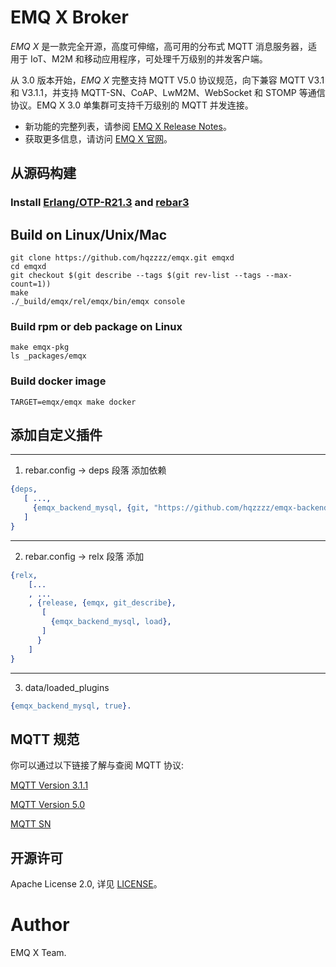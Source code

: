 # EMQ X Broker

*EMQ X* 是一款完全开源，高度可伸缩，高可用的分布式 MQTT 消息服务器，适用于 IoT、M2M 和移动应用程序，可处理千万级别的并发客户端。

从 3.0 版本开始，*EMQ X* 完整支持 MQTT V5.0 协议规范，向下兼容 MQTT V3.1 和 V3.1.1，并支持 MQTT-SN、CoAP、LwM2M、WebSocket 和 STOMP 等通信协议。EMQ X 3.0 单集群可支持千万级别的 MQTT 并发连接。

- 新功能的完整列表，请参阅 [EMQ X Release Notes](https://github.com/emqx/emqx/releases)。
- 获取更多信息，请访问 [EMQ X 官网](https://www.emqx.cn/)。




## 从源码构建


### Install [Erlang/OTP-R21.3](.\Read_erlang.md) and [rebar3](https://www.rebar3.org/docs/getting-started#section-installing-from-source)

## Build on Linux/Unix/Mac

```shell
git clone https://github.com/hqzzzz/emqx.git emqxd
cd emqxd
git checkout $(git describe --tags $(git rev-list --tags --max-count=1))
make
./_build/emqx/rel/emqx/bin/emqx console
```

### Build rpm or deb package on Linux
```shell
make emqx-pkg
ls _packages/emqx
```


### Build docker image
```shell
TARGET=emqx/emqx make docker
```


## 添加自定义插件


---
1. rebar.config -> deps 段落 添加依赖


```erl
{deps,
   [ ...,
     {emqx_backend_mysql, {git, "https://github.com/hqzzzz/emqx-backend-mysql.git", {branch, "v4.1"}}}
   ]
}

```
---
2. rebar.config -> relx 段落  添加

```erl
{relx,
    [...
    , ...
    , {release, {emqx, git_describe},
       [
         {emqx_backend_mysql, load},
       ]
      }
    ]
}
```

---
3. data/loaded_plugins
```erl
{emqx_backend_mysql, true}.
```


## MQTT 规范

你可以通过以下链接了解与查阅 MQTT 协议:

[MQTT Version 3.1.1](https://docs.oasis-open.org/mqtt/mqtt/v3.1.1/os/mqtt-v3.1.1-os.html)

[MQTT Version 5.0](https://docs.oasis-open.org/mqtt/mqtt/v5.0/cs02/mqtt-v5.0-cs02.html)

[MQTT SN](http://mqtt.org/new/wp-content/uploads/2009/06/MQTT-SN_spec_v1.2.pdf)



## 开源许可

Apache License 2.0, 详见 [LICENSE](./LICENSE)。

# Author

EMQ X Team.

